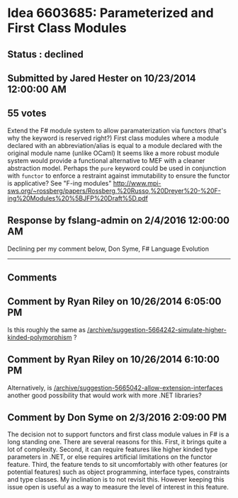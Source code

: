 # Idea 6603685: Parameterized and First Class Modules #

## Status : declined

## Submitted by Jared Hester on 10/23/2014 12:00:00 AM

## 55 votes

Extend the F# module system to allow paramaterization via functors (that's why the keyword is reserved right?)
First class modules where a module declared with an abbreviation/alias is equal to a module declared with the original module name (unlike OCaml)
It seems like a more robust module system would provide a functional alternative to MEF with a cleaner abstraction model.
Perhaps the `pure` keyword could be used in conjunction with `functor` to enforce a restraint against immutability to ensure the functor is applicative?
See "F-ing modules"
http://www.mpi-sws.org/~rossberg/papers/Rossberg,%20Russo,%20Dreyer%20-%20F-ing%20Modules%20%5BJFP%20Draft%5D.pdf



## Response by fslang-admin on 2/4/2016 12:00:00 AM

Declining per my comment below,
Don Syme, F# Language Evolution

------------------------
## Comments


## Comment by Ryan Riley on 10/26/2014 6:05:00 PM
Is this roughly the same as [/archive/suggestion-5664242-simulate-higher-kinded-polymorphism](/archive/suggestion-5664242-simulate-higher-kinded-polymorphism.md) ?


## Comment by Ryan Riley on 10/26/2014 6:10:00 PM
Alternatively, is [/archive/suggestion-5665042-allow-extension-interfaces](/archive/suggestion-5665042-allow-extension-interfaces.md) another good possibility that would work with more .NET libraries?


## Comment by Don Syme on 2/3/2016 2:09:00 PM
The decision not to support functors and first class module values in F# is a long standing one.
There are several reasons for this. First, it brings quite a lot of complexity. Second, it can require features like higher kinded type parameters in .NET, or else requires artificial limitations on the functor feature. Third, the feature tends to sit uncomfortably with other features (or potential features) such as object programming, interface types, constraints and type classes.
My inclination is to not revisit this. However keeping this issue open is useful as a way to measure the level of interest in this feature.

